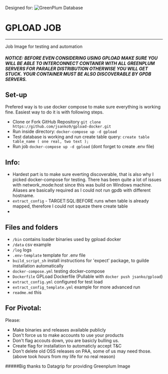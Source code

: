 Designed for:
![GreenPlum Database](https://s3.amazonaws.com/greenplum.org/wp-content/uploads/2017/08/11004213/logo-greenplum.png)

# GPLOAD JOB
---

Job Image for testing and automation

##### NOTICE: BEFORE EVEN CONSIDERING USING GPLOAD MAKE SURE YOU WILL BE ABLE TO INTERCONNECT CONTANER WITH ALL GREENPLUM SERVERS FOR PARALER DISTRIBUTION OTHERWISE YOU WILL GET STUCK. YOUR CONTAINER MUST BE ALSO DISCOVERABLE BY GPDB SERVERS.


## Set-up

Prefered way is to use docker compose to make sure everything is working fine. Easiest way to do it is with following steps.
  -  Clone or Fork GitHub Repository `git clone https://github.com/jsanko9/gpload-docker.git`
  -  Run inside directory: `docker-compose up -d gpload`
  -  Test database is working and run create table query: `create table table_name
(
    one real,
    two text
);`   
  -  Run job `docker-compose up -d gpload` (dont forget to create .env file)

## Info:
- Hardest part is to make sure everting discoverable, that is also why I picked docker-compose for testing. There has been quite a lot of issues with network_mode:host since this was build on Windows machine. Aliases are basically required as I could not run gpdb with different hostname.
- `extract_config` - TARGET:SQL:BEFORE runs when table is already mapped, therefore I could not squeze there create table
- 

## Files and folders
- `/bin` contains loader binaries used by gpload docker
- `/data` csv example
- `/log` logs
- `.env-template` template for .env file
- `build_script_sh` install instructions for 'expect' package, to guilde installation automatically
- `docker-compose.yml` testing docker-compose
- `Dockerfile` GPLoad Dockerfile (Pullable with `docker push jsanko/gpload`)
- `extract_config.yml` configured for test load
- `extract_config_template.yml` example for more advanced run
- `readme.md` this

## For Pivotal:
Please:
 - Make binaries and releases available publicly
 - Don't force us to make accounts to use your products
 - Don't flag accouts down, you are basicly bulling us.
 - Create flag for installation to automaticly accept T&C
 - Don't delete old OSS releases on PAA, some of us may need those.
(above took hours from my life for no real reason)  


#####Big thanks to Datagrip for providing Greenplum Image
